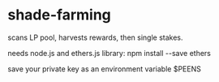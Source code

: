 # shade-farming

scans LP pool, harvests rewards, then single stakes.

needs node.js and ethers.js library:
npm install --save ethers

save your private key as an environment variable $PEENS

